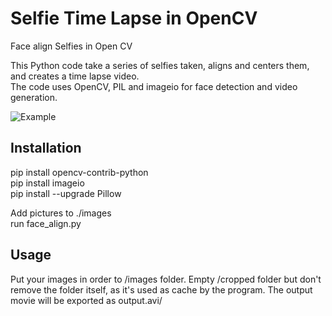 # Selfie Time Lapse in OpenCV
Face align Selfies in Open CV

This Python code take a series of selfies taken, aligns and centers them, and creates a time lapse video. <br/>
The code uses OpenCV, PIL and imageio for face detection and video generation.

![Example](example.gif)

## Installation
pip install opencv-contrib-python <br/>
pip install imageio <br/>
pip install --upgrade Pillow <br/>

Add pictures to ./images <br/>
run face_align.py <br/>

## Usage
Put your images in order to /images folder. Empty /cropped folder but don't remove the folder itself, as it's used as cache by the program. The output movie will be exported as output.avi/